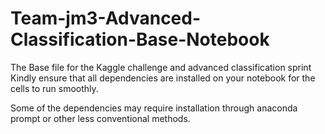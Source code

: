 # Team-jm3-Advanced-Classification-Base-Notebook
The Base file for the Kaggle challenge and advanced classification sprint
Kindly ensure that all dependencies are installed on your notebook for the cells to run smoothly.

Some of the dependencies may require installation through anaconda prompt or other less conventional methods.

